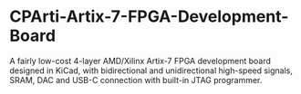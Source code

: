 # CPArti-Artix-7-FPGA-Development-Board
A fairly low-cost 4-layer AMD/Xilinx Artix-7 FPGA development board designed in KiCad, with bidirectional and unidirectional high-speed signals, SRAM, DAC and USB-C connection with built-in JTAG programmer.
